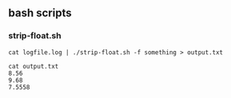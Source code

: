 ## bash scripts

### strip-float.sh
```
cat logfile.log | ./strip-float.sh -f something > output.txt

cat output.txt
8.56
9.68
7.5558

```

